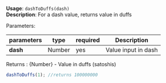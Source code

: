 **Usage**: `dashToDuffs(dash)`    
**Description**: For a dash value, returns value in duffs

Parameters: 

| parameters        | type          | required       | Description                                      |  
|-------------------|---------------|----------------| -------------------------------------------------|
| **dash**          | Number        | yes            | Value input in dash                              |

Returns : {Number} - Value in duffs (satoshis) 

```js
dashToDuffs(1); //returns 100000000
```